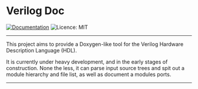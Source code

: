 
# Verilog Doc

[![Documentation](https://codedocs.xyz/ben-marshall/verilog-doc.svg)](https://codedocs.xyz/ben-marshall/verilog-doc/)
![Licence: MIT](https://img.shields.io/badge/License-MIT-blue.svg)

---

This project aims to provide a Doxygen-like tool for the Verilog Hardware
Description Language (HDL).

It is currently under heavy development, and in the early stages of
construction. None the less, it can parse input source trees and spit out a
module hierarchy and file list, as well as document a modules ports.

---
